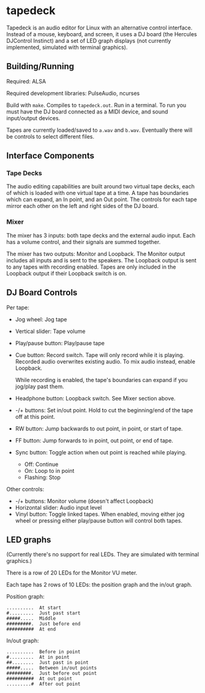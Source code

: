 # tapedeck

Tapedeck is an audio editor for Linux with an
alternative control interface. Instead of a mouse,
keyboard, and screen, it uses a DJ board (the Hercules
DJControl Instinct) and a set of LED graph displays
(not currently implemented, simulated with terminal
graphics).

## Building/Running

Required: ALSA

Required development libraries: PulseAudio, ncurses

Build with `make`. Compiles to `tapedeck.out`. Run in a
terminal. To run you must have the DJ board connected
as a MIDI device, and sound input/output devices.

Tapes are currently loaded/saved to `a.wav` and `b.wav`.
Eventually there will be controls to select different
files.

## Interface Components

### Tape Decks

The audio editing capabilities are built around two
virtual tape decks, each of which is loaded with one
virtual tape at a time. A tape has boundaries which can
expand, an In point, and an Out point. The controls for
each tape mirror each other on the left and right sides
of the DJ board.

### Mixer

The mixer has 3 inputs: both tape decks and the external
audio input. Each has a volume control, and their
signals are summed together.

The mixer has two outputs: Monitor and Loopback. The
Monitor output includes all inputs and is sent to
the speakers. The Loopback output is sent to any tapes
with recording enabled. Tapes are only included in the
Loopback output if their Loopback switch is on.

## DJ Board Controls

Per tape:

- Jog wheel: Jog tape
- Vertical slider: Tape volume
- Play/pause button: Play/pause tape
- Cue button: Record switch. Tape will only record while
it is playing. Recorded audio overwrites existing audio.
To mix audio instead, enable Loopback.

    While recording is enabled, the tape's boundaries
    can expand if you jog/play past them.

- Headphone button: Loopback switch. See Mixer section
above.
- -/+ buttons: Set in/out point. Hold to cut the
beginning/end of the tape off at this point.
- RW button: Jump backwards to out point, in point, or
start of tape.
- FF button: Jump forwards to in point, out point, or
end of tape.
- Sync button: Toggle action when out point is reached
while playing.
    - Off: Continue
    - On: Loop to in point
    - Flashing: Stop

Other controls:

- -/+ buttons: Monitor volume (doesn't affect Loopback)
- Horizontal slider: Audio input level
- Vinyl button: Toggle linked tapes. When enabled,
moving either jog wheel or pressing either play/pause
button will control both tapes.

## LED graphs

(Currently there's no support for real LEDs. They are
simulated with terminal graphics.)

There is a row of 20 LEDs for the Monitor VU meter.

Each tape has 2 rows of 10 LEDs: the position graph and
the in/out graph.

Position graph:

```
..........  At start
#.........  Just past start
#####.....  Middle
#########.  Just before end
##########  At end
```

In/out graph:

```
..........  Before in point
#.........  At in point
##........  Just past in point
#####.....  Between in/out points
#########.  Just before out point
##########  At out point
.........#  After out point
```

